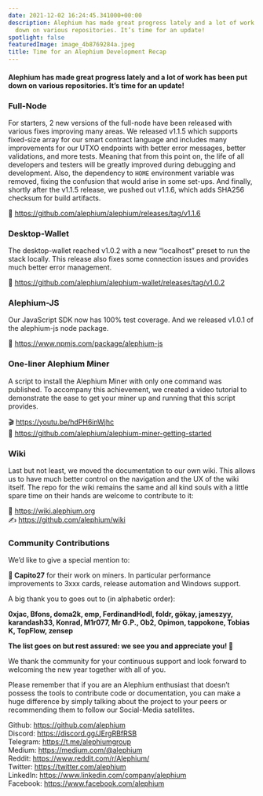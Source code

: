 ```yaml
---
date: 2021-12-02 16:24:45.341000+00:00
description: Alephium has made great progress lately and a lot of work has been put
  down on various repositories. It’s time for an update!
spotlight: false
featuredImage: image_4b8769284a.jpeg
title: Time for an Alephium Development Recap
---
```


#### Alephium has made great progress lately and a lot of work has been put down on various repositories. It’s time for an update!

### Full-Node

For starters, 2 new versions of the full-node have been released with various fixes improving many areas. We released v1.1.5 which supports fixed-size array for our smart contract language and includes many improvements for our UTXO endpoints with better error messages, better validations, and more tests. Meaning that from this point on, the life of all developers and testers will be greatly improved during debugging and development. Also, the dependency to `HOME` environment variable was removed, fixing the confusion that would arise in some set-ups. And finally, shortly after the v1.1.5 release, we pushed out v1.1.6, which adds SHA256 checksum for build artifacts.

🔗 <a href="https://github.com/alephium/alephium/releases/tag/v1.1.6" class="markup--anchor markup--p-anchor" data-href="https://github.com/alephium/alephium/releases/tag/v1.1.6" rel="noopener" target="_blank">https://github.com/alephium/alephium/releases/tag/v1.1.6</a>

### Desktop-Wallet

The desktop-wallet reached v1.0.2 with a new “localhost” preset to run the stack locally. This release also fixes some connection issues and provides much better error management.

🔗 <a href="https://github.com/alephium/alephium-wallet/releases/tag/v1.0.2" class="markup--anchor markup--p-anchor" data-href="https://github.com/alephium/alephium-wallet/releases/tag/v1.0.2" rel="noopener" target="_blank">https://github.com/alephium/alephium-wallet/releases/tag/v1.0.2</a>

### Alephium-JS

Our JavaScript SDK now has 100% test coverage. And we released v1.0.1 of the alephium-js node package.

🔗 <a href="https://www.npmjs.com/package/alephium-js" class="markup--anchor markup--p-anchor" data-href="https://www.npmjs.com/package/alephium-js" rel="noopener" target="_blank">https://www.npmjs.com/package/alephium-js</a>

### One-liner Alephium Miner

A script to install the Alephium Miner with only one command was published. To accompany this achievement, we created a video tutorial to demonstrate the ease to get your miner up and running that this script provides.

🎬 <a href="https://youtu.be/hdPH6inWjhc" class="markup--anchor markup--p-anchor" data-href="https://youtu.be/hdPH6inWjhc" rel="noopener" target="_blank">https://youtu.be/hdPH6inWjhc</a>  
📜 <a href="https://github.com/alephium/alephium-miner-getting-started" class="markup--anchor markup--p-anchor" data-href="https://github.com/alephium/alephium-miner-getting-started" rel="noopener" target="_blank">https://github.com/alephium/alephium-miner-getting-started</a>

### Wiki

Last but not least, we moved the documentation to our own wiki. This allows us to have much better control on the navigation and the UX of the wiki itself. The repo for the wiki remains the same and all kind souls with a little spare time on their hands are welcome to contribute to it:

🔗 <a href="https://wiki.alephium.org" class="markup--anchor markup--p-anchor" data-href="https://wiki.alephium.org" rel="noopener" target="_blank">https://wiki.alephium.org</a>  
✍️ <a href="https://github.com/alephium/wiki" class="markup--anchor markup--p-anchor" data-href="https://github.com/alephium/wiki" rel="noopener" target="_blank">https://github.com/alephium/wiki</a>

### Community Contributions

We’d like to give a special mention to:

**💎 Capito27** for their work on miners. In particular performance improvements to 3xxx cards, release automation and Windows support.

A big thank you to goes out to (in alphabetic order):

**0xjac, Bfons, doma2k, emp, FerdinandHodl, foldr, gökay, jameszyy, karandash33, Konrad, M1r077, Mr G.P., Ob2, Opimon, tappokone, Tobias K, TopFlow, zensep**

**The list goes on but rest assured: we see you and appreciate you! 💎**

We thank the community for your continuous support and look forward to welcoming the new year together with all of you.

Please remember that if you are an Alephium enthusiast that doesn’t possess the tools to contribute code or documentation, you can make a huge difference by simply talking about the project to your peers or recommending them to follow our Social-Media satellites.

Github: <a href="https://github.com/alephium" class="markup--anchor markup--p-anchor" data-href="https://github.com/alephium" rel="noopener" target="_blank">https://github.com/alephium</a>  
Discord: <a href="https://discord.gg/JErgRBfRSB" class="markup--anchor markup--p-anchor" data-href="https://discord.gg/JErgRBfRSB" rel="noopener" target="_blank">https://discord.gg/JErgRBfRSB</a>  
Telegram: <a href="https://t.me/alephiumgroup" class="markup--anchor markup--p-anchor" data-href="https://t.me/alephiumgroup" rel="noopener" target="_blank">https://t.me/alephiumgroup</a>  
Medium: <a href="https://medium.com/@alephium" class="markup--anchor markup--p-anchor" data-href="https://medium.com/@alephium" target="_blank">https://medium.com/@alephium</a>  
Reddit: <a href="https://www.reddit.com/r/Alephium/" class="markup--anchor markup--p-anchor" data-href="https://www.reddit.com/r/Alephium/" rel="noopener" target="_blank">https://www.reddit.com/r/Alephium/</a>  
Twitter: <a href="https://twitter.com/alephium" class="markup--anchor markup--p-anchor" data-href="https://twitter.com/alephium" rel="noopener" target="_blank">https://twitter.com/alephium</a>  
LinkedIn: <a href="https://www.linkedin.com/company/alephium" class="markup--anchor markup--p-anchor" data-href="https://www.linkedin.com/company/alephium" rel="noopener" target="_blank">https://www.linkedin.com/company/alephium</a>  
Facebook: <a href="https://www.facebook.com/alephium" class="markup--anchor markup--p-anchor" data-href="https://www.facebook.com/alephium" rel="noopener" target="_blank">https://www.facebook.com/alephium</a>
